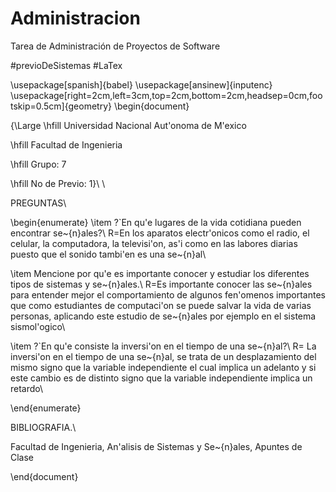 # Administracion
Tarea de Administración de Proyectos de Software

#previoDeSistemas 
#LaTex

\usepackage[spanish]{babel}
\usepackage[ansinew]{inputenc}
\usepackage[right=2cm,left=3cm,top=2cm,bottom=2cm,headsep=0cm,footskip=0.5cm]{geometry}
\begin{document}


{\Large \hfill Universidad Nacional Aut\'onoma de M\'exico

\hfill Facultad de Ingenieria

\hfill Grupo: 7

\hfill No de Previo: 1}\\
\\

PREGUNTAS\\

\begin{enumerate}
\item ?`En qu\'e lugares de la vida cotidiana pueden encontrar se\~{n}ales?\\
	R=En los aparatos electr\'onicos como el radio, el celular, la computadora,  la televisi\'on, as\'i como en las labores diarias puesto que el sonido tambi\'en es una se\~{n}al\\

\item Mencione por qu\'e es importante conocer y estudiar los diferentes tipos de sistemas y se\~{n}ales.\\
	R=Es importante conocer las se\~{n}ales  para entender mejor el comportamiento de algunos fen\'omenos importantes que como estudiantes de computaci\'on se puede salvar la vida de varias personas, aplicando este estudio de se\~{n}ales por  ejemplo en el sistema sismol\'ogico\\

\item ?`En qu\'e consiste la inversi\'on en el tiempo de una se\~{n}al?\\
	R= La inversi\'on en el tiempo de  una se\~{n}al, se trata de un desplazamiento del mismo signo que la variable independiente el cual implica un adelanto y si este cambio es de distinto signo que la variable independiente implica un retardo\\

\end{enumerate}


BIBLIOGRAFIA.\\

Facultad de Ingenieria, An\'alisis de Sistemas y Se\~{n}ales, Apuntes de Clase


\end{document}
